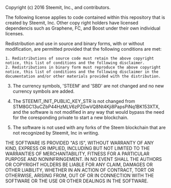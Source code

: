 Copyright (c) 2016 Steemit, Inc., and contributors.

The following license applies to code contained within this repository that
is created by Steemit, Inc. Other copy right holders have licensed dependencis such
as Graphene, FC, and Boost under their own individual licenses. 

Redistribution and use in source and binary forms, with or without
modification, are permitted provided that the following conditions are met:

	1. Redistributions of source code must retain the above copyright
  	notice, this list of conditions and the following disclaimer.
	2. Redistributions in binary form must reproduce the above copyright
  	notice, this list of conditions and the following disclaimer in the
  	documentation and/or other materials provided with the distribution.
  3. The currency symbols, 'STEEM' and 'SBD' are not changed and no new currency symbols are added.

  4. The STEEMIT_INIT_PUBLIC_KEY_STR is not changed from STM8GC13uCZbP44HzMLV6zPZGwVQ8Nt4Kji8PapsPiNq1BK153XTX,
and the software is not modified in any way that would bypass the need for the coresponding private to start
a new blockchain.

  5. The software is not used with any forks of the Steem blockchain that are not recognized by
Steemit, Inc in writing.

THE SOFTWARE IS PROVIDED "AS IS", WITHOUT WARRANTY OF ANY KIND, EXPRESS OR
IMPLIED, INCLUDING BUT NOT LIMITED TO THE WARRANTIES OF MERCHANTABILITY,
FITNESS FOR A PARTICULAR PURPOSE AND NONINFRINGEMENT. IN NO EVENT SHALL THE
AUTHORS OR COPYRIGHT HOLDERS BE LIABLE FOR ANY CLAIM, DAMAGES OR OTHER
LIABILITY, WHETHER IN AN ACTION OF CONTRACT, TORT OR OTHERWISE, ARISING FROM,
OUT OF OR IN CONNECTION WITH THE SOFTWARE OR THE USE OR OTHER DEALINGS IN
THE SOFTWARE.
